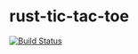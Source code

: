 # rust-tic-tac-toe

[![Build Status](https://travis-ci.org/jean553/rust-tic-tac-toe.svg?branch=master)](https://travis-ci.org/jean553/rust-tic-tac-toe)
